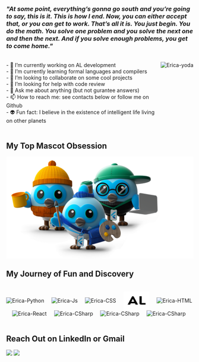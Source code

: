 <!-- ### Hi there 

Contributions:
![Snake animation](https://github.com/cyndinz/cyndinz/blob/output/github-contribution-grid-snake.svg)

![Page Count](https://github-profile-counter.glitch.me/cyndinz/count.svg)

**cyndinz/cyndinz** is a ✨ _special_ ✨ repository because its `README.md` (this file) appears on your GitHub profile.

Here are some ideas to get started:

- 🔭 I’m currently working on ...
- 🌱 I’m currently learning ...
- 👯 I’m looking to collaborate on ...
- 🤔 I’m looking for help with ...
- 💬 Ask me about ...
- 📫 How to reach me: ...
- 👽 Fun fact: ... -->


### ***"At some point, everything’s gonna go south and you’re going to say, this is it. This is how I end. Now, you can either accept that, or you can get to work. That’s all it is. You just begin. You do the math. You solve one problem and you solve the next one and then the next. And if you solve enough problems, you get to come home."***
</br>
 <div> 
  <img align="right" height="180em" alt="Erica-yoda" src="https://media0.giphy.com/media/Gf5QiP1TWCO8qYKmt7/giphy.gif?cid=ecf05e470u513837khocconxcotrzrnqvdzbfr1ucwfpemlj&ep=v1_gifs_search&rid=giphy.gif&ct=g">
- 🔭 I’m currently working on AL development <br>
- 🌱 I’m currently learning formal languages and compilers <br>
- 👯 I’m looking to collaborate on some cool projects <br>
- 🤔 I’m looking for help with code review <br>
- 💬 Ask me about anything (but not gurantee answers) <br>
- 📫 How to reach me: see contacts below or follow me on Github <br>
- 👽 Fun fact: I believe in the existence of intelligent life living on other planets <br>
 </div>

 </br>
 
 ## My Top Mascot Obsession
  <img align="center" src="https://github.com/cyndinz/cyndinz/blob/main/Dashes.png"/>

 ## My Journey of Fun and Discovery
<div style="display: inline_block"><br>
  <img height="50" align="center" alt="Erica-Python" height="50" width="50" src="https://cdn.jsdelivr.net/gh/devicons/devicon/icons/python/python-original-wordmark.svg">
 &nbsp;&nbsp;&nbsp;
  <img height="50" align="center" alt="Erica-Js" height="30" width="40" src="https://cdn.jsdelivr.net/gh/devicons/devicon/icons/javascript/javascript-plain.svg">
 &nbsp;&nbsp;&nbsp;
  <img height="50" align="center" alt="Erica-CSS" height="40" width="40" src="https://cdn.jsdelivr.net/gh/devicons/devicon/icons/c/c-original.svg">
 &nbsp;&nbsp;&nbsp;
  <img height="50" align="center" alt="Erica-CSharp" height="70" width="70" fill="#ff0000" src="https://github.com/cyndinz/cyndinz/blob/main/AL_ext_logo.svg">
 &nbsp;&nbsp;&nbsp;
  <img height="50" align="center" alt="Erica-HTML" height="30" width="30" src="https://cdn.jsdelivr.net/gh/devicons/devicon/icons/flutter/flutter-original.svg">
 &nbsp;&nbsp;&nbsp;
  <img height="80" align="center" alt="Erica-React" height="70" width="70" src="https://cdn.jsdelivr.net/gh/devicons/devicon/icons/dart/dart-original-wordmark.svg">
 &nbsp;&nbsp;&nbsp;
  <img height="80" align="center" alt="Erica-CSharp" height="80" width="80" src="https://cdn.jsdelivr.net/gh/devicons/devicon/icons/androidstudio/androidstudio-original-wordmark.svg">
 &nbsp;&nbsp;&nbsp;
  <img height="50" align="center" alt="Erica-CSharp" height="50" width="50" src="https://cdn.jsdelivr.net/gh/devicons/devicon/icons/vscode/vscode-original-wordmark.svg">          
 &nbsp;&nbsp;&nbsp;
  <img height="50" align="center" alt="Erica-CSharp" height="60" width="60" src="https://cdn.jsdelivr.net/gh/devicons/devicon/icons/raspberrypi/raspberrypi-original.svg">
 &nbsp;&nbsp;&nbsp;
  
</div>
</br>

## Reach Out on LinkedIn or Gmail
<div> 
  <a href="https://www.linkedin.com/in/cyndi-chan-engineering/" target="_blank"><img src="https://img.shields.io/badge/-LinkedIn-%230077B5?style=for-the-badge&logo=linkedin&logoColor=white" target="_blank"></a> 
<!--   <a href="https://www.youtube.com/@Cyndinz/" target="_blank"><img src="" target="_blank"></a> -->
  <a href = "mailto: envest.engineering@gmail.com"><img src="https://img.shields.io/badge/-Gmail-%23333?style=for-the-badge&logo=gmail&logoColor=white" target="_blank"></a>
 </br>
</br>
</div>
